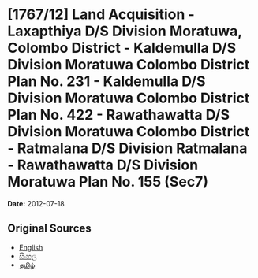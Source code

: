 # [1767/12] Land Acquisition - Laxapthiya D/S Division Moratuwa, Colombo District - Kaldemulla D/S Division Moratuwa Colombo District Plan No. 231 - Kaldemulla D/S Division Moratuwa Colombo District Plan No. 422 - Rawathawatta D/S Division Moratuwa Colombo District - Ratmalana D/S Division Ratmalana - Rawathawatta D/S Division Moratuwa Plan No. 155 (Sec7)

**Date:** 2012-07-18

## Original Sources

- [English](https://documents.gov.lk/view/extra-gazettes/2012/7/1767-12_E.pdf)
- [සිංහල](https://documents.gov.lk/view/extra-gazettes/2012/7/1767-12_S.pdf)
- [தமிழ்](https://documents.gov.lk/view/extra-gazettes/2012/7/1767-12_T.pdf)

